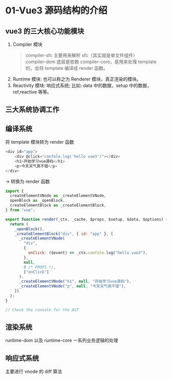 # 01-Vue3 源码结构的介绍

<!-- <div class="images" v-viewer="{ title: 'core-module', filter: '../images/vue3/core-module.png' }">
    <img src="../images/vue3/core-module.png" key="../images/vue3/core-module.png">
</div> -->

<ZoomImg src="../images/vue3/core-module.png" />


## vue3 的三大核心功能模块

1. Compiler 模块
   > compiler-sfc 主要用来解析 sfc（其实就是单文件组件）  
   > compiler-dom 底层是依赖 compiler-core，是用来处理 template 的，会将 template 编译成 render 函数。
2. Runtime 模块: 也可以称之为 Renderer 模块，真正渲染的模块。
3. Reactivity 模块: 响应式系统; 比如: data 中的数据，setup 中的数据，ref,reactive 等等。

## 三大系统协调工作

## 编译系统

将 template 模块转为 render 函数

```javascript
<div id="app">
    <div @click="confole.log('hello vue3')"></div>
    <h1>开始学习vue源码</h1>
    <p>今天天气真不错</p>
</div>

```

-> 转换为 render 函数

```javascript
import {
  createElementVNode as _createElementVNode,
  openBlock as _openBlock,
  createElementBlock as _createElementBlock,
} from "vue";

export function render(_ctx, _cache, $props, $setup, $data, $options) {
  return (
    _openBlock(),
    _createElementBlock("div", { id: "app" }, [
      _createElementVNode(
        "div",
        {
          onClick: ($event) => _ctx.confole.log("hello vue3"),
        },
        null,
        8 /* PROPS */,
        ["onClick"]
      ),
      _createElementVNode("h1", null, "开始学习vue源码"),
      _createElementVNode("p", null, "今天天气真不错"),
    ])
  );
}

// Check the console for the AST
```

## 渲染系统

runtime-dom 以及 runtime-core 一系列业务逻辑的处理

## 响应式系统

主要进行 vnode 的 diff 算法

